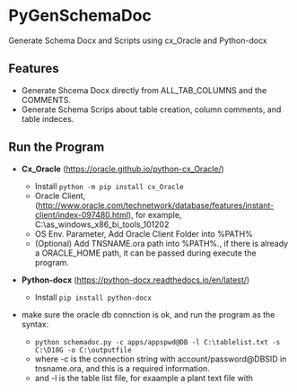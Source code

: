 # PyGenSchemaDoc
Generate Schema Docx and Scripts using cx_Oracle and Python-docx

## Features
- Generate Shcema Docx directly from ALL_TAB_COLUMNS and the COMMENTS.
- Generate Schema Scrips about table creation, column comments, and table indeces.

  
## Run the Program
- **Cx_Oracle** (https://oracle.github.io/python-cx_Oracle/)
    - Install `python -m pip install cx_Oracle`
    - Oracle Client, (http://www.oracle.com/technetwork/database/features/instant-client/index-097480.html), for example, C:\as_windows_x86_bi_tools_101202
    - OS Env. Parameter, Add Oracle Client Folder into %PATH%
    - (Optional) Add TNSNAME.ora path into %PATH%., if there is already a ORACLE_HOME path, it can be passed during execute the program.

- **Python-docx** (https://python-docx.readthedocs.io/en/latest/)
    - Install `pip install python-docx`
- make sure the oracle db connction is ok, and run the program as the syntax:
    - `python schemadoc.py -c apps/appspwd@DB -l C:\tablelist.txt -s C:\D10G -o C:\outputfile`
    - where -c is the connection string with account/password@DBSID in tnsname.ora, and this is a required information.
    - and -l is the table list file, for exaample a plant text file with 